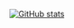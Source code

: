 [![GitHub stats](https://github-readme-stats.vercel.app/api?username=Chaunjie&show_icons=true&hide=commits,contribs)](https://github.com/anuraghazra/github-readme-stats)
